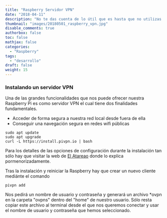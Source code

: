 ```yaml
---
title: "Raspberry Servidor VPN"
date: "2018-04-11"
description: "No te das cuenta de lo útil que es hasta que no utilizas la Raspberry con el servidor vpn."
thumbnail: "images/20180501_raspberry_vpn.jpg"
disable_comments: true
authorbox: false
toc: false
mathjax: false
categories:
  - "Raspberry"
tags:
  - "desarrollo"
draft: false
weight: 15
---
```

### Instalando un servidor VPN

Una de las grandes funcionalidades que nos puede ofrecer nuestra Raspberry Pi es como servidor VPN el cual tiene dos finalidades fundamentales.

* Acceder de forma segura a nuestra red local desde fuera de ella
* Conseguir una navegación segura en redes wifi públicas

```
sudo apt update
sudo apt upgrade
curl -L https://install.pivpn.io | bash
```

Para los detalles de las opciones de configuración durante la instalación tan sólo hay que visitar la web de [El Atareao](https://www.atareao.es/tutorial/raspberry-pi-primeros-pasos/acceder-a-la-red-local-desde-fuera) donde lo explica pormenorizadamente.

Tras la instalación y reiniciar la Raspberry hay que crear un nuevo cliente mediánte el comando

```
pivpn add
```

Nos pedirá un nombre de usuario y contraseña y generará un archivo \*ovpn en la carpeta "ovpns" dentro del "home" de nuestro usuario.  Sólo resta copiar este archivo al terminal desde el que nos queremos conectar y usar el nombre de usuario y contraseña que hemos seleccionado.
